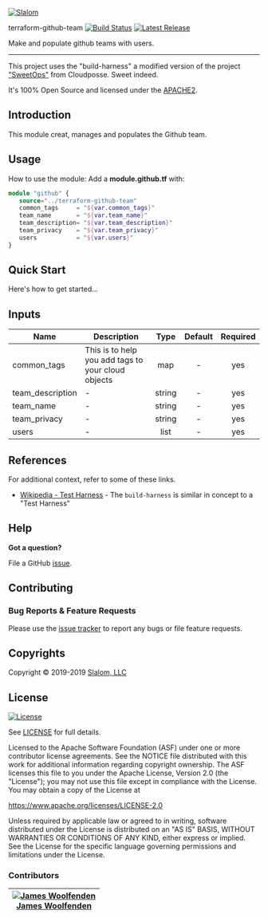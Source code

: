 <!-- This file was automatically generated by the `build-harness`. Make all changes to `README.yaml` and run `make readme` to rebuild this file. -->

[![Slalom][logo]](https://slalom.com)

terraform-github-team [![Build Status](https://travis-ci.com/slalom-consulting-ltd/terraform-github-team.svg?branch=master)](https://travis-ci.com/slalom-consulting-ltd/terraform-github-team) [![Latest Release](https://img.shields.io/github/release/slalom-consulting-ltd/terraform-github-team.svg)](https://github.com/slalom-consulting-ltd/terraform-github-team/releases/latest)

Make and populate github teams with users.

---

This project uses the "build-harness" a modified version of the project ["SweetOps"](https://cpco.io/sweetops) from Cloudposse. Sweet indeed.

It's 100% Open Source and licensed under the [APACHE2](LICENSE).

## Introduction

This module creat, manages and populates the Github team.

## Usage

How to use the module:
Add a **module.github.tf** with:

```terraform
module "github" {
   source="../terraform-github-team"
   common_tags     = "${var.common_tags}"
   team_name       = "${var.team_name}"
   team_description= "${var.team_description}"
   team_privacy    = "${var.team_privacy}"
   users           = "${var.users}"
}
```

## Quick Start

Here's how to get started...

## Inputs

| Name | Description | Type | Default | Required |
|------|-------------|:----:|:-----:|:-----:|
| common_tags | This is to help you add tags to your cloud objects | map | - | yes |
| team_description | - | string | - | yes |
| team_name | - | string | - | yes |
| team_privacy | - | string | - | yes |
| users | - | list | - | yes |

## References

For additional context, refer to some of these links.

- [Wikipedia - Test Harness](https://en.wikipedia.org/wiki/Test_harness) - The `build-harness` is similar in concept to a "Test Harness"

## Help

**Got a question?**

File a GitHub [issue](https://github.com/slalom-consulting-ltd/terraform-github-team/issues).

## Contributing

### Bug Reports & Feature Requests

Please use the [issue tracker](https://github.com/slalom-consulting-ltd/terraform-github-team/issues) to report any bugs or file feature requests.

## Copyrights

Copyright © 2019-2019 [Slalom, LLC](https://slalom.com)

## License

[![License](https://img.shields.io/badge/License-Apache%202.0-blue.svg)](https://opensource.org/licenses/Apache-2.0)

See [LICENSE](LICENSE) for full details.

Licensed to the Apache Software Foundation (ASF) under one
or more contributor license agreements.  See the NOTICE file
distributed with this work for additional information
regarding copyright ownership.  The ASF licenses this file
to you under the Apache License, Version 2.0 (the
"License"); you may not use this file except in compliance
with the License.  You may obtain a copy of the License at

<https://www.apache.org/licenses/LICENSE-2.0>

Unless required by applicable law or agreed to in writing,
software distributed under the License is distributed on an
"AS IS" BASIS, WITHOUT WARRANTIES OR CONDITIONS OF ANY
KIND, either express or implied.  See the License for the
specific language governing permissions and limitations
under the License.

### Contributors

|  [![James Woolfenden][jameswoolfenden_avatar]][jameswoolfenden_homepage]<br/>[James Woolfenden][jameswoolfenden_homepage] |
|---|

  [jameswoolfenden_homepage]: https://github.com/jameswoolfenden
  [jameswoolfenden_avatar]: https://github.com/jameswoolfenden.png?size=150

[logo]: https://gist.githubusercontent.com/JamesWoolfenden/5c457434351e9fe732ca22b78fdd7d5e/raw/15933294ae2b00f5dba6557d2be88f4b4da21201/slalom-logo.png
[website]: https://slalom.com
[github]: https://github.com/jameswoolfenden
[linkedin]: https://www.linkedin.com/company/slalom/
[twitter]: https://twitter.com/Slalom

[share_twitter]: https://twitter.com/intent/tweet/?text=terraform-github-team&url=https://github.com/slalom-consulting-ltd/terraform-github-team
[share_linkedin]: https://www.linkedin.com/shareArticle?mini=true&title=terraform-github-team&url=https://github.com/slalom-consulting-ltd/terraform-github-team
[share_reddit]: https://reddit.com/submit/?url=https://github.com/slalom-consulting-ltd/terraform-github-team
[share_facebook]: https://facebook.com/sharer/sharer.php?u=https://github.com/slalom-consulting-ltd/terraform-github-team
[share_email]: mailto:?subject=terraform-github-team&body=https://github.com/slalom-consulting-ltd/terraform-github-team
